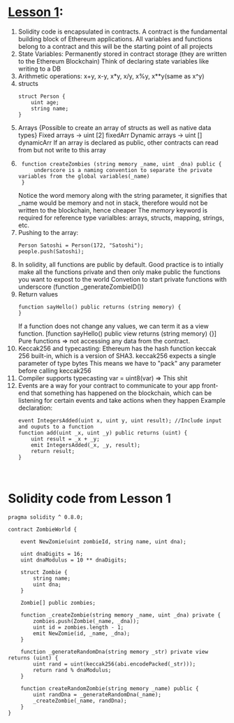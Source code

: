 # [Lesson 1](https://share.cryptozombies.io/en/lesson/1/share/saxenismgmail.com):
1. Solidity code is encapsulated in contracts. A contract is the fundamental building block of Ethereum
applications. All variables and functions belong to a contract and this will be the starting point of all projects
2. State Variables:
    Permanently stored in contract storage (they are written to the Ethereum Blockchain)
    Think of declaring state variables like writing to a DB
3. Arithmetic operations:
    x+y, x-y, x*y, x/y, x%y, x**y(same as x^y)
4. structs
    ```
    struct Person {
        uint age;
        string name;
    }
    ```
5. Arrays {Possible to create an array of structs as well as native data types}
    Fixed arrays -> uint [2] fixedArr
    Dynamic arrays -> uint [] dynamicArr
    If an array is declared as public, other contracts can read from but not write to this array
6. ```
    function createZombies (string memory _name, uint _dna) public {
        underscore is a naming convention to separate the private variables from the global variables(_name) 
    } 
    ```
    Notice the word memory along with the string parameter, it signifies that _name would be memory and not in stack, therefore would not be written to the blockchain, hence cheaper
    The *memory* keyword is required for reference type varialbles: arrays, structs, mapping, strings, etc.
7.  Pushing to the array:
    ```
    Person Satoshi = Person(172, "Satoshi");
    people.push(Satoshi);
    ```
8. In solidity, all functions are public by default. Good practice is to intially make all the functions private and then only make public the functions you want to expost to the world
    Convetion to start private functions with underscore (function _generateZombieID())
9. Return values
    ```
    function sayHello() public returns (string memory) {
    }
    ```
    If a function does not change any values, we can term it as a view function. [function sayHello() public view returns (string memory) {}]
    Pure functions => not accessing any data from the contract.
10. Keccak256 and typecasting:
    Ethereum has the hash function keccak 256 built-in, which is a version of SHA3.
    keccak256 expects a single parameter of type bytes
    This means we have to "pack" any parameter before calling keccak256
11. Compiler supports typecasting
    var = uint8(var) => This shit
12. Events are a way for your contract to communicate to your app front-end that something has happened on the blockchain, which can be listening for certain events and take actions when they happen
    Example declaration:
    ```
    event IntegersAdded(uint x, uint y, uint result); //Include input and ouputs to a function
    function add(uint _x, uint _y) public returns (uint) {
        uint result = _x + _y;
        emit IntegersAdded(_x, _y, result);
        return result;
    }
    ```
    
  
<br/>

# Solidity code from Lesson 1
```solidity
pragma solidity ^ 0.8.0;

contract ZombieWorld {

    event NewZomie(uint zombieId, string name, uint dna);

    uint dnaDigits = 16;
    uint dnaModulus = 10 ** dnaDigits;

    struct Zombie {
        string name;
        uint dna;
    }

    Zombie[] public zombies;

    function _createZombie(string memory _name, uint _dna) private {
        zombies.push(Zombie(_name, _dna));
        uint id = zombies.length - 1;
        emit NewZomie(id, _name, _dna);
    }

    function _generateRandomDna(string memory _str) private view returns (uint) {
        uint rand = uint(keccak256(abi.encodePacked(_str)));
        return rand % dnaModulus;
    }

    function createRandomZombie(string memory _name) public {
        uint randDna = _generateRandomDna(_name);
        _createZombie(_name, randDna);
    }
}
```
